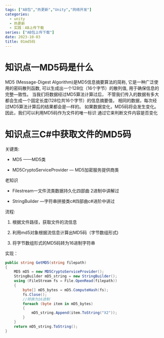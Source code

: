```yaml
---
tags: ["AB包","热更新","Unity","网络开发"]
categories:
  - unity
  - 热更新
  - 实践：AB上传下载
series: ["AB包上传下载"]
date: 2023-10-03
title: 01md5码 
---
```


# 知识点一MD5码是什么

MD5 (Message-Digest Algorithm)是MD5信息摘要算法的简称,
它是一种广泛使用的密码散列函数,
可以生成出一个128位（16个字节）的散列值,
用于确保信息的完整—致性。
当我们将数据经过MD5算法计算过后，
不管我们传入的数据有多大
都会生成一个固定长度(128位共16个字节）的信息摘要值，
相同的数据，每次经过MD5算法计算后的结果都会是—样的。
如果数据变化，MD5码将会发生变化。
因此，我们可以利用MD5码作为文件的唯一标识
通过它来判断文件内容是否变化

# 知识点三C#中获取文件的MD5码

关键类:

- MD5 ——MD5类

- MD5CryptoServiceProvider — MD5加密服务提供商类

老知识

- Filestream一文件流类数据持久化四部曲 2进制中讲解过

 - StringBuilder —字符串拼接类c#四部曲c#进阶中讲过

流程:

1. 根据文件路径，获取文件的流信息
 
2. 利用md5对象根据流信息计算出MD5码（字节数组形式)

3. 将字节数组形式的MD5码转为16进制字符串

实现：

```cs
public string GetMD5(string filepath)
{
	MD5 mD5 = new MD5CryptoServiceProvider();
	StringBuilder mD5_string = new StringBuilder();
	using (FileStream fs = File.OpenRead(filepath))
	{
		byte[] mD5_bytes = mD5.ComputeHash(fs);
		fs.Close();
		//转换为16进制
		foreach (byte item in mD5_bytes)
		{
			mD5_string.Append(item.ToString("X2"));
		}
	}
	return mD5_string.ToString();
}
```

